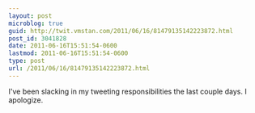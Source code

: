 ```yaml
---
layout: post
microblog: true
guid: http://twit.vmstan.com/2011/06/16/81479135142223872.html
post_id: 3041828
date: 2011-06-16T15:51:54-0600
lastmod: 2011-06-16T15:51:54-0600
type: post
url: /2011/06/16/81479135142223872.html
---
```

I've been slacking in my tweeting responsibilities the last couple days. I apologize.

